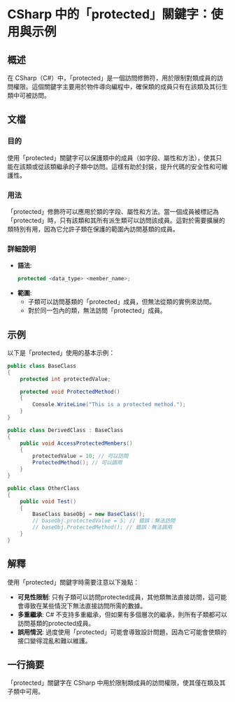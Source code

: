 <!--
Meta Description: # CSharp 中的「protected」關鍵字：使用與示例 ## 概述 在 CSharp（C#）中，「protected」是一個訪問修飾符，用於限制對類成員的訪問權限。這個關鍵字主要用於物件導向編程中，確保類的成員只有在該類及其衍生類中可被訪問。 ## 文檔 ### 目的 使用「protecte...
Meta Keywords: protected, csharp, public, baseclass, class
-->

# CSharp 中的「protected」關鍵字：使用與示例

## 概述
在 CSharp（C#）中，「protected」是一個訪問修飾符，用於限制對類成員的訪問權限。這個關鍵字主要用於物件導向編程中，確保類的成員只有在該類及其衍生類中可被訪問。

## 文檔
### 目的
使用「protected」關鍵字可以保護類中的成員（如字段、屬性和方法），使其只能在該類或從該類繼承的子類中訪問。這樣有助於封裝，提升代碼的安全性和可維護性。

### 用法
「protected」修飾符可以應用於類的字段、屬性和方法。當一個成員被標記為「protected」時，只有該類和其所有派生類可以訪問該成員。這對於需要擴展的類特別有用，因為它允許子類在保護的範圍內訪問基類的成員。

### 詳細說明
- **語法**: 
  ```csharp
  protected <data_type> <member_name>;
  ```
- **範圍**: 
  - 子類可以訪問基類的「protected」成員，但無法從類的實例來訪問。
  - 對於同一包內的類，無法訪問「protected」成員。

## 示例
以下是「protected」使用的基本示例：

```csharp
public class BaseClass
{
    protected int protectedValue;

    protected void ProtectedMethod()
    {
        Console.WriteLine("This is a protected method.");
    }
}

public class DerivedClass : BaseClass
{
    public void AccessProtectedMembers()
    {
        protectedValue = 10; // 可以訪問
        ProtectedMethod(); // 可以調用
    }
}

public class OtherClass
{
    public void Test()
    {
        BaseClass baseObj = new BaseClass();
        // baseObj.protectedValue = 5; // 錯誤：無法訪問
        // baseObj.ProtectedMethod(); // 錯誤：無法調用
    }
}
```

## 解釋
使用「protected」關鍵字時需要注意以下幾點：
- **可見性限制**: 只有子類可以訪問protected成員，其他類無法直接訪問，這可能會導致在某些情況下無法直接訪問所需的數據。
- **多重繼承**: C# 不支持多重繼承，但如果有多個層次的繼承，則所有子類都可以訪問基類的protected成員。
- **誤用情況**: 過度使用「protected」可能會導致設計問題，因為它可能會使類的接口變得混亂和難以維護。

## 一行摘要
「protected」關鍵字在 CSharp 中用於限制類成員的訪問權限，使其僅在類及其子類中可用。